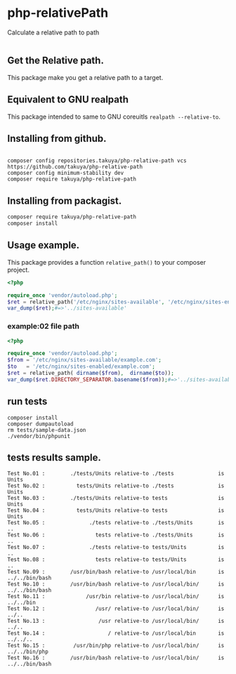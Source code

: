 # php-relativePath

Calculate a relative path to path 

![<CircleciTest>](https://circleci.com/gh/takuya/php-relative-path.svg?style=svg)

## Get the Relative path.

This package make you get a relative path to a target.

## Equivalent to GNU realpath 

This package intended to  same to GNU coreuitls `realpath --relative-to`.

## Installing from github.
```

composer config repositories.takuya/php-relative-path vcs https://github.com/takuya/php-relative-path
composer config minimum-stability dev
composer require takuya/php-relative-path
```
## Installing from packagist.
```sh
composer require takuya/php-relative-path
composer install
````
## Usage example.
This package provides a function `relative_path()`  to your composer project. 
```php
<?php

require_once 'vendor/autoload.php';
$ret = relative_path('/etc/nginx/sites-available', '/etc/nginx/sites-enabled');
var_dump($ret);#=>'../sites-available'
```
### example:02 file path 
```php
<?php

require_once 'vendor/autoload.php';
$from = '/etc/nginx/sites-available/example.com';
$to   = '/etc/nginx/sites-enabled/example.com';
$ret = relative_path( dirname($from),  dirname($to));
var_dump($ret.DIRECTORY_SEPARATOR.basename($from));#=>'../sites-available/example.com'
```


## run tests 
```
composer install
composer dumpautoload
rm tests/sample-data.json
./vendor/bin/phpunit
```

## tests results sample.
```text
Test No.01 :        ./tests/Units relative-to ./tests              is Units
Test No.02 :          tests/Units relative-to ./tests              is Units
Test No.03 :        ./tests/Units relative-to tests                is Units
Test No.04 :          tests/Units relative-to tests                is Units
Test No.05 :              ./tests relative-to ./tests/Units        is ..
Test No.06 :                tests relative-to ./tests/Units        is ..
Test No.07 :              ./tests relative-to tests/Units          is ..
Test No.08 :                tests relative-to tests/Units          is ..
Test No.09 :        /usr/bin/bash relative-to /usr/local/bin       is ../../bin/bash
Test No.10 :        /usr/bin/bash relative-to /usr/local/bin/      is ../../bin/bash
Test No.11 :             /usr/bin relative-to /usr/local/bin/      is ../../bin
Test No.12 :                /usr/ relative-to /usr/local/bin/      is ../..
Test No.13 :                 /usr relative-to /usr/local/bin/      is ../..
Test No.14 :                    / relative-to /usr/local/bin       is ../../..
Test No.15 :         /usr/bin/php relative-to /usr/local/bin/      is ../../bin/php
Test No.16 :        /usr/bin/bash relative-to /usr/local/bin/      is ../../bin/bash

```